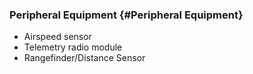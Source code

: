 ### Peripheral Equipment {#Peripheral Equipment}

* Airspeed sensor
* Telemetry radio module
* Rangefinder/Distance Sensor




